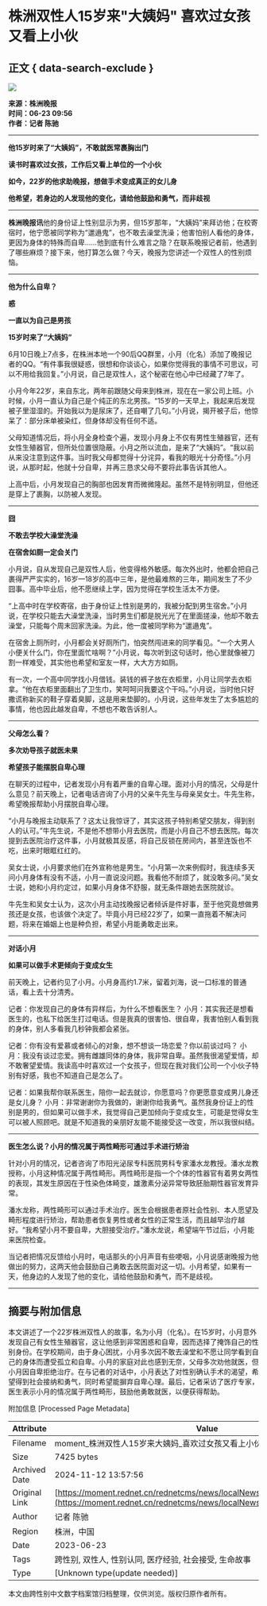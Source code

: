 # 株洲双性人15岁来"大姨妈" 喜欢过女孩又看上小伙

## 正文 { data-search-exclude }


![](http://3g.rednet.cn/test/logo-300.png)

**来源：株洲晚报**  
**时间：06-23 09:56**  
**作者：记者 陈驰**  

---

**他15岁时来了“大姨妈”，不敢就医常裹胸出门**

**读书时喜欢过女孩，工作后又看上单位的一个小伙**

**如今，22岁的他求助晚报，想做手术变成真正的女儿身**

**他希望，若身边的人发现他的变化，请给他鼓励和勇气，而非歧视**

---

**株洲晚报讯**他的身份证上性别显示为男，但15岁那年，“大姨妈”来拜访他；在校寄宿时，他宁愿被同学称为“邋遢鬼”，也不敢去澡堂洗澡；他害怕别人看他的身体，更因为身体的特殊而自卑……他到底有什么难言之隐？在联系晚报记者前，他遇到了哪些麻烦？接下来，他打算怎么做？今天，晚报为您讲述一个双性人的性别烦恼。

---

**他为什么自卑？**

**惑**

**一直以为自己是男孩**

**15岁时来了“大姨妈”**

6月10日晚上7点多，在株洲本地一个90后QQ群里，小月（化名）添加了晚报记者的QQ。“有件事我很疑惑，很想和你谈谈心，如果你觉得我的事情不可思议，可以不用给我回复。”小月说，自己是双性人，这个秘密在他心中已经藏了7年了。

小月今年22岁，来自东北，两年前跟随父母来到株洲，现在在一家公司上班。小时候，小月一直认为自己是个纯正的东北男孩。“15岁的一天早上，我起来后发现被子里湿湿的。开始我以为是尿床了，还自嘲了几句。”小月说，揭开被子后，他惊呆了：部分床单被染红，但身体却没有任何不适。

父母知道情况后，将小月全身检查个遍，发现小月身上不仅有男性生殖器官，还有女性生殖器官，但所处位置很隐蔽。小月之所以流血，是来了“大姨妈”。“我以前从来没注意到这件事。当时我父母都觉得十分诧异，看我的眼光十分奇怪。”小月说，从那时起，他就十分自卑，并再三恳求父母不要将此事告诉其他人。

上高中后，小月发现自己的胸部也因发育而微微隆起。虽然不是特别明显，但他还是穿上了裹胸，以防被人发现。

---

**囧**

**不敢去学校大澡堂洗澡**

**在宿舍如厕一定会关门**

小月说，自从发现自己是双性人后，他变得格外敏感。每次外出时，他都会把自己裹得严严实实的，16岁—18岁的高中三年，是他最难熬的三年，期间发生了不少囧事。高中毕业后，他不愿继续上学，因为觉得在学校生活太不方便。

“上高中时在学校寄宿，由于身份证上性别是男的，我被分配到男生宿舍。”小月说，在学校只能去大澡堂洗澡，当时男生们都是脱光光了在里面搓澡，他却不敢去澡堂，只能每个周末回家洗澡。为此，他一度被同学称为“邋遢鬼”。

在宿舍上厕所时，小月都会关好厕所门，怕突然闯进来的同学看见。“一个大男人小便关什么门，你在里面忙啥啊？”小月说，每次听到这句话时，他心里就像被刀割一样难受，其实他也希望和室友一样，大大方方如厕。

有一次，一个高中同学找小月借钱。装钱的裤子放在衣柜里，小月让同学去衣柜拿。“他在衣柜里面翻出了卫生巾，笑呵呵问我要这个干吗。”小月说，当时他只好撒谎称新买的鞋子穿着臭脚，这是用来垫脚的。小月说，这些年发生了太多尴尬的事情，他也因此越发自卑，不想也不敢告诉别人。

---

**父母怎么看？**

**多次劝导孩子就医未果**

**希望孩子能摆脱自卑心理**

在聊天的过程中，记者发现小月有着严重的自卑心理。面对小月的情况，父母是什么意见？前天晚上，记者电话咨询了小月的父亲牛先生与母亲吴女士。牛先生称，希望晚报帮助小月摆脱自卑心理。

“小月与晚报主动联系了？这太让我惊讶了，其实这孩子特别希望交朋友，得到别人的认可。”牛先生说，不是他不想带小月去医院，而是小月自己不想去医院。每次提到去医院治疗这件事，小月就极其反感，将自己反锁在房间内，甚至连饭也不吃，出来时眼眶红红的。

吴女士说，小月要求他们在外宣称他是男生。“小月第一次来例假时，我连续多天问小月身体有没有不适，小月一直说没问题。我看他不耐烦了，就没敢多问。”吴女士说，她和小月约定过，如果小月身体不舒服，就无条件跟她去医院就诊。

牛先生和吴女士认为，这次小月主动找晚报记者倾诉是件好事，至于他究竟想做男孩还是女孩，也该做个决定了。毕竟小月已经22岁了，如果一直拖着不解决问题，将来在婚姻上也是种负担，希望小月能勇敢走出来。

---

**对话小月**

**如果可以做手术更倾向于变成女生**

前天晚上，记者约见了小月。小月身高约1.7米，留着刘海，说一口标准的普通话，看上去十分清秀。

记者：你发现自己的身体有异样后，为什么不想看医生？
小月：其实我还是想看医生的，也私下给医生打过电话。但是我真的很害怕、很自卑，我害怕别人看到我的身体，别人多看我几秒钟我都会紧张。

记者：你有没有爱慕或者倾心的对象，想不想谈一场恋爱？你以前谈过吗？
小月：我没有谈过恋爱。拥有雌雄同体的身体，我非常自卑。虽然我很渴望爱情，却不敢奢望爱情。我读高中时喜欢过一个女孩子，但现在我对我们公司一个小伙子特别有好感，我也不知道自己是怎么了。

记者：如果我帮你联系医生，陪你一起去就诊，你愿意吗？你更愿意变成男儿身还是女儿身？
小月：非常谢谢你为我做的，谢谢你给我勇气。虽然我身份证上的性别是男的，但如果可以做手术，我觉得自己更加倾向于变成女生，可能是觉得女生可以被人照顾吧。就是不知道我的亲朋好友能不能接受这一改变，所以我很纠结。

---

**医生怎么说？小月的情况属于两性畸形可通过手术进行矫治**

针对小月的情况，记者咨询了市阳光泌尿专科医院男科专家潘水龙教授。潘水龙教授称，小月这种情况属于两性畸形。两性畸形是指一个个体的性器官有着男女两性的表现，其发生原因在于性染色体畸变，雄激素分泌异常导致胚胎期性器官发育异常。

潘水龙称，两性畸形可以通过手术治疗。医生会根据患者原社会性别、本人愿望及畸形程度进行矫治，帮助患者恢复男性或者女性的正常生活，而且越早治疗越好。“我希望小月不要自卑，大胆接受治疗。”潘水龙说，希望端午节过后，小月能来医院检查。

当记者把情况反馈给小月时，电话那头的小月声音有些哽咽，小月说感谢晚报为他做出的努力，这两天他会鼓励自己勇敢去医院面对这一切。小月希望，如果有一天，他身边的人发现了他的变化，请给他鼓励和勇气，而不是歧视。

---

## 摘要与附加信息

<!-- tcd_abstract -->
本文讲述了一个22岁株洲双性人的故事，名为小月（化名）。在15岁时，小月意外发现自己有女性生殖器官，这让他感到非常困惑和自卑，因而选择了掩饰自己的性别身份。在学校期间，由于身心困扰，小月多次因不敢去澡堂和不愿让同学看到自己的身体而遭受孤立和自卑。小月的家庭对此也感到无奈，父母多次劝他就医，但小月因自卑拒绝治疗。在与记者的对话中，小月表达了对性别确认手术的渴望，希望得到社会接纳和勇气，同时希望能摒弃自卑心理。最后，记者采访了医疗专家，医生表示小月的情况属于两性畸形，鼓励他勇敢就医，以便获得帮助。
<!-- tcd_abstract_end -->

附加信息 [Processed Page Metadata]

| Attribute       | Value                                  |
|-----------------|----------------------------------------|
| Filename        | moment_株洲双性人15岁来大姨妈_喜欢过女孩又看上小伙.md                             |
| Size            | 7425 bytes                           |
| Archived Date   | 2024-11-12 13:57:56                             |
| Original Link   | [https://moment.rednet.cn/rednetcms/news/localNews/20150623/162128.html](https://moment.rednet.cn/rednetcms/news/localNews/20150623/162128.html)                       |
| Author          | 记者 陈驰                               |
| Region          | 株洲，中国                               |
| Date            | 2023-06-23                                 |
| Tags            | 跨性别, 双性人, 性别认同, 医疗经验, 社会接受, 生命故事                                 |
| Type            | [Unknown type(update needed)]                                 |
<!-- tcd_table_end -->

本文由跨性别中文数字档案馆归档整理，仅供浏览。版权归原作者所有。
